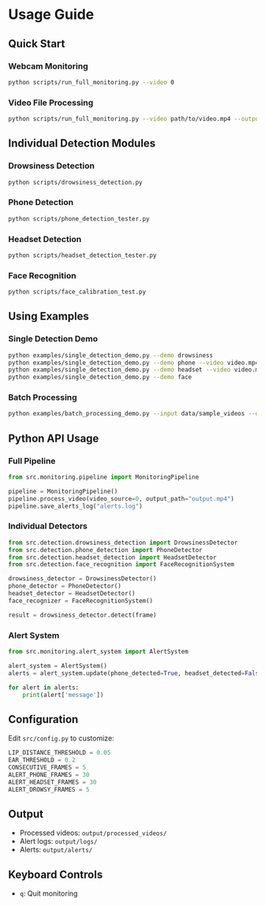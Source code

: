 # Usage Guide

## Quick Start

### Webcam Monitoring

```bash
python scripts/run_full_monitoring.py --video 0
```

### Video File Processing

```bash
python scripts/run_full_monitoring.py --video path/to/video.mp4 --output output/result.mp4
```

## Individual Detection Modules

### Drowsiness Detection

```bash
python scripts/drowsiness_detection.py
```

### Phone Detection

```bash
python scripts/phone_detection_tester.py
```

### Headset Detection

```bash
python scripts/headset_detection_tester.py
```

### Face Recognition

```bash
python scripts/face_calibration_test.py
```

## Using Examples

### Single Detection Demo

```bash
python examples/single_detection_demo.py --demo drowsiness
python examples/single_detection_demo.py --demo phone --video video.mp4
python examples/single_detection_demo.py --demo headset --video video.mp4
python examples/single_detection_demo.py --demo face
```

### Batch Processing

```bash
python examples/batch_processing_demo.py --input data/sample_videos --output output/processed_videos
```

## Python API Usage

### Full Pipeline

```python
from src.monitoring.pipeline import MonitoringPipeline

pipeline = MonitoringPipeline()
pipeline.process_video(video_source=0, output_path="output.mp4")
pipeline.save_alerts_log("alerts.log")
```

### Individual Detectors

```python
from src.detection.drowsiness_detection import DrowsinessDetector
from src.detection.phone_detection import PhoneDetector
from src.detection.headset_detection import HeadsetDetector
from src.detection.face_recognition import FaceRecognitionSystem

drowsiness_detector = DrowsinessDetector()
phone_detector = PhoneDetector()
headset_detector = HeadsetDetector()
face_recognizer = FaceRecognitionSystem()

result = drowsiness_detector.detect(frame)
```

### Alert System

```python
from src.monitoring.alert_system import AlertSystem

alert_system = AlertSystem()
alerts = alert_system.update(phone_detected=True, headset_detected=False, is_drowsy=False)

for alert in alerts:
    print(alert['message'])
```

## Configuration

Edit `src/config.py` to customize:

```python
LIP_DISTANCE_THRESHOLD = 0.05
EAR_THRESHOLD = 0.2
CONSECUTIVE_FRAMES = 5
ALERT_PHONE_FRAMES = 30
ALERT_HEADSET_FRAMES = 30
ALERT_DROWSY_FRAMES = 5
```

## Output

- Processed videos: `output/processed_videos/`
- Alert logs: `output/logs/`
- Alerts: `output/alerts/`

## Keyboard Controls

- `q`: Quit monitoring